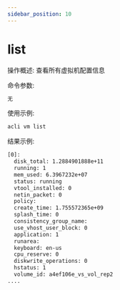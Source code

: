 ```yaml
---
sidebar_position: 10
---
```


# list
操作概述: 查看所有虚拟机配置信息

命令参数:
```bash
无
```

使用示例:
```bash
acli vm list
```

结果示例:
```bash
[0]:
  disk_total: 1.2884901888e+11
  running: 1
  mem_used: 6.3967232e+07
  status: running
  vtool_installed: 0
  netin_packet: 0
  policy:
  create_time: 1.755572365e+09
  splash_time: 0
  consistency_group_name:
  use_vhost_user_block: 0
  application: 1
  runarea:
  keyboard: en-us
  cpu_reserve: 0
  diskwrite_operations: 0
  hstatus: 1
  volume_id: a4ef106e_vs_vol_rep2
....
```